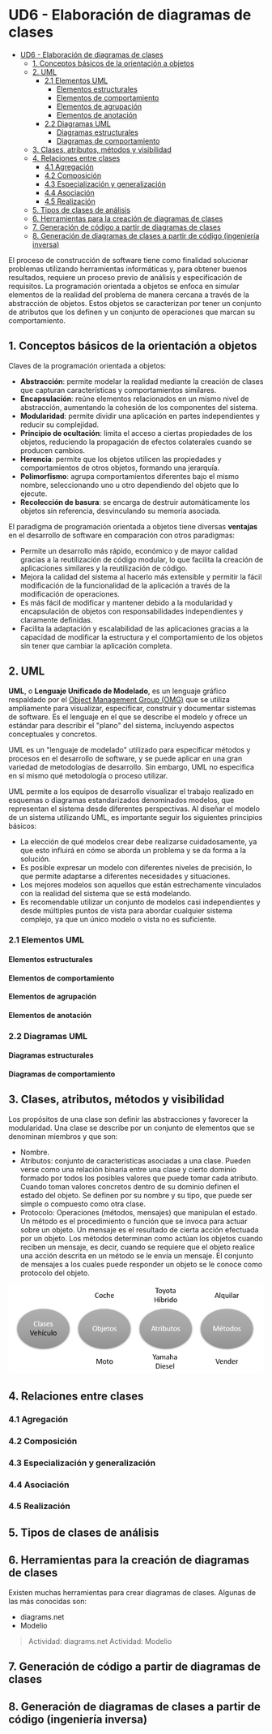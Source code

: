 # UD6 - Elaboración de diagramas de clases

- [UD6 - Elaboración de diagramas de clases](#ud6---elaboración-de-diagramas-de-clases)
  - [1. Conceptos básicos de la orientación a objetos](#1-conceptos-básicos-de-la-orientación-a-objetos)
  - [2. UML](#2-uml)
    - [2.1 Elementos UML](#21-elementos-uml)
      - [Elementos estructurales](#elementos-estructurales)
      - [Elementos de comportamiento](#elementos-de-comportamiento)
      - [Elementos de agrupación](#elementos-de-agrupación)
      - [Elementos de anotación](#elementos-de-anotación)
    - [2.2 Diagramas UML](#22-diagramas-uml)
      - [Diagramas estructurales](#diagramas-estructurales)
      - [Diagramas de comportamiento](#diagramas-de-comportamiento)
  - [3. Clases, atributos, métodos y visibilidad](#3-clases-atributos-métodos-y-visibilidad)
  - [4. Relaciones entre clases](#4-relaciones-entre-clases)
    - [4.1 Agregación](#41-agregación)
    - [4.2 Composición](#42-composición)
    - [4.3 Especialización y generalización](#43-especialización-y-generalización)
    - [4.4 Asociación](#44-asociación)
    - [4.5 Realización](#45-realización)
  - [5. Tipos de clases de análisis](#5-tipos-de-clases-de-análisis)
  - [6. Herramientas para la creación de diagramas de clases](#6-herramientas-para-la-creación-de-diagramas-de-clases)
  - [7. Generación de código a partir de diagramas de clases](#7-generación-de-código-a-partir-de-diagramas-de-clases)
  - [8. Generación de diagramas de clases a partir de código (ingeniería inversa)](#8-generación-de-diagramas-de-clases-a-partir-de-código-ingeniería-inversa)

El proceso de construcción de software tiene como finalidad solucionar problemas utilizando herramientas informáticas y, para obtener buenos resultados, requiere un proceso previo de análisis y especificación de requisitos. La programación orientada a objetos se enfoca en simular elementos de la realidad del problema de manera cercana a través de la abstracción de objetos. Estos objetos se caracterizan por tener un conjunto de atributos que los definen y un conjunto de operaciones que marcan su comportamiento.

## 1. Conceptos básicos de la orientación a objetos

Claves de la programación orientada a objetos:
- **Abstracción**: permite modelar la realidad mediante la creación de clases que capturan características y comportamientos similares.
- **Encapsulación**: reúne elementos relacionados en un mismo nivel de abstracción, aumentando la cohesión de los componentes del sistema.
- **Modularidad**: permite dividir una aplicación en partes independientes y reducir su complejidad.
- **Principio de ocultación**: limita el acceso a ciertas propiedades de los objetos, reduciendo la propagación de efectos colaterales cuando se producen cambios.
- **Herencia**: permite que los objetos utilicen las propiedades y comportamientos de otros objetos, formando una jerarquía.
- **Polimorfismo**: agrupa comportamientos diferentes bajo el mismo nombre, seleccionando uno u otro dependiendo del objeto que lo ejecute.
- **Recolección de basura**: se encarga de destruir automáticamente los objetos sin referencia, desvinculando su memoria asociada.

El paradigma de programación orientada a objetos tiene diversas **ventajas** en el desarrollo de software en comparación con otros paradigmas:

- Permite un desarrollo más rápido, económico y de mayor calidad gracias a la reutilización de código modular, lo que facilita la creación de aplicaciones similares y la reutilización de código.
- Mejora la calidad del sistema al hacerlo más extensible y permitir la fácil modificación de la funcionalidad de la aplicación a través de la modificación de operaciones.
- Es más fácil de modificar y mantener debido a la modularidad y encapsulación de objetos con responsabilidades independientes y claramente definidas.
- Facilita la adaptación y escalabilidad de las aplicaciones gracias a la capacidad de modificar la estructura y el comportamiento de los objetos sin tener que cambiar la aplicación completa.

## 2. UML
__UML__, o __Lenguaje Unificado de Modelado__, es un lenguaje gráfico respaldado por el [Object Management Group (OMG)](https://es.wikipedia.org/wiki/Object_Management_Group) que se utiliza ampliamente para visualizar, especificar, construir y documentar sistemas de software. Es el lenguaje en el que se describe el modelo y ofrece un estándar para describir el "plano" del sistema, incluyendo aspectos conceptuales y concretos.

UML es un "lenguaje de modelado" utilizado para especificar métodos y procesos en el desarrollo de software, y se puede aplicar en una gran variedad de metodologías de desarrollo. Sin embargo, UML no especifica en sí mismo qué metodología o proceso utilizar.

UML permite a los equipos de desarrollo visualizar el trabajo realizado en esquemas o diagramas estandarizados denominados modelos, que representan el sistema desde diferentes perspectivas. Al diseñar el modelo de un sistema utilizando UML, es importante seguir los siguientes principios básicos:
- La elección de qué modelos crear debe realizarse cuidadosamente, ya que esto influirá en cómo se aborda un problema y se da forma a la solución.
- Es posible expresar un modelo con diferentes niveles de precisión, lo que permite adaptarse a diferentes necesidades y situaciones.
- Los mejores modelos son aquellos que están estrechamente vinculados con la realidad del sistema que se está modelando.
- Es recomendable utilizar un conjunto de modelos casi independientes y desde múltiples puntos de vista para abordar cualquier sistema complejo, ya que un único modelo o vista no es suficiente.

### 2.1 Elementos UML

#### Elementos estructurales

#### Elementos de comportamiento

#### Elementos de agrupación

#### Elementos de anotación

### 2.2 Diagramas UML

#### Diagramas estructurales

#### Diagramas de comportamiento

## 3. Clases, atributos, métodos y visibilidad

Los propósitos de una clase son definir las abstracciones y favorecer la modularidad. Una clase se describe por un conjunto de elementos que se denominan miembros y que son:
- Nombre.
- Atributos: conjunto de características asociadas a una clase. Pueden verse como una relación binaria entre una clase y cierto dominio formado por todos los posibles valores que puede tomar cada atributo. Cuando toman valores concretos dentro de su dominio definen el estado del objeto. Se definen por su nombre y su tipo, que puede ser simple o compuesto como otra clase.
- Protocolo: Operaciones (métodos, mensajes) que manipulan el estado. Un método es el procedimiento o función que se invoca para actuar sobre un objeto. Un mensaje es el resultado de cierta acción efectuada por un objeto. Los métodos determinan como actúan los objetos cuando reciben un mensaje, es decir, cuando se requiere que el objeto realice una acción descrita en un método se le envía un mensaje. El conjunto de mensajes a los cuales puede responder un objeto se le conoce como protocolo del objeto.

![](img/POO.png)

## 4. Relaciones entre clases

### 4.1 Agregación

### 4.2 Composición

### 4.3 Especialización y generalización

### 4.4 Asociación

### 4.5 Realización

## 5. Tipos de clases de análisis


## 6. Herramientas para la creación de diagramas de clases

Existen muchas herramientas para crear diagramas de clases. Algunas de las más conocidas son:
- diagrams.net
- Modelio

> Actividad: diagrams.net
> Actividad: Modelio

## 7. Generación de código a partir de diagramas de clases


## 8. Generación de diagramas de clases a partir de código (ingeniería inversa)

